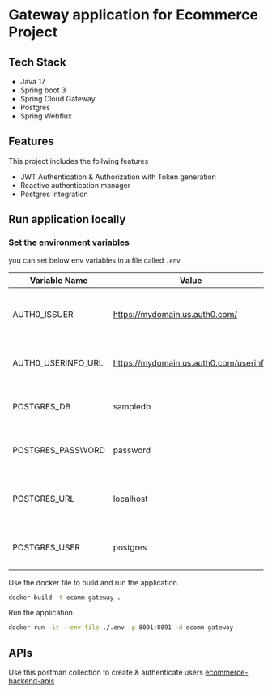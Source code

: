 # Gateway application for Ecommerce Project

## Tech Stack

- Java 17
- Spring boot 3
- Spring Cloud Gateway
- Postgres
- Spring Webflux


## Features

This project includes the follwing features

- JWT Authentication & Authorization with Token generation
- Reactive authentication manager
- Postgres Integration

## Run application locally

### Set the environment variables

you can set below env variables in a file called `.env`

| Variable Name               | Value                                                                   | Description |
|-----------------------------|-------------------------------------------------------------------------|-------------|
| AUTH0_ISSUER                | https://mydomain.us.auth0.com/                             | URL for the Auth0 issuer used for token validation |
| AUTH0_USERINFO_URL          | https://mydomain.us.auth0.com/userinfo                     | URL to retrieve Auth0 user information |
| POSTGRES_DB                 | sampledb                                                              | The name of your PostgreSQL database |
| POSTGRES_PASSWORD           | password                                                              | Password for your PostgreSQL database |
| POSTGRES_URL                | localhost                     | Hostname & domain of your PostgreSQL database |
| POSTGRES_USER               | postgres                                                                | Username for your PostgreSQL database |


Use the docker file to build and run the application

```bash
docker build -t ecomm-gateway .
```

Run the application

```bash
docker run -it --env-file ./.env -p 8091:8091 -d ecomm-gateway
```

## APIs

Use this postman collection to create & authenticate users
[ecommerce-backend-apis](https://www.postman.com/galactic-eclipse-361945/workspace/public-9372/folder/1877749-451f4b43-f1fc-4f08-98fc-c8e36608ee69?action=share&creator=1877749&ctx=documentation)

